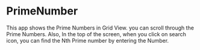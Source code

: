 # PrimeNumber
This app shows the Prime Numbers in Grid View. you can scroll through the Prime Numbers.
Also, In the top of the screen, when you click on search icon, you can find the Nth Prime number by entering the Number.

